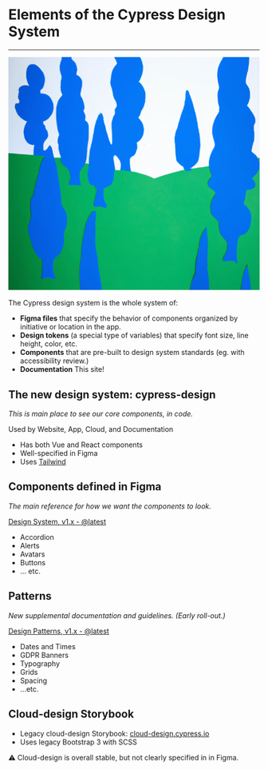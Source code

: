# Elements of the Cypress Design System

---

![](./.vitepress/theme/components/meadow-logo.png)

The Cypress design system is the whole system of:

- **Figma files** that specify the behavior of components organized by initiative or location in the app.
- **Design tokens** (a special type of variables) that specify font size, line height, color, etc.
- **Components** that are pre-built to design system standards (eg. with accessibility review.)
- **Documentation** This site!

## The new design system: cypress-design

_This is main place to see our core components, in code._

Used by Website, App, Cloud, and Documentation

- Has both Vue and React components
- Well-specified in Figma
- Uses [Tailwind](https://tailwindcss.com/ 'https://tailwindcss.com/')

## Components defined in Figma

_The main reference for how we want the components to look._

[Design System, v1.x - @latest](https://www.figma.com/file/1WJ3GVQyMV5e7xVxPg3yID/Design-System%2C-v1.x?node-id=874%3A0&t=uyhh17Qy9KrkvAFj-1)

- Accordion
- Alerts
- Avatars
- Buttons
- ... etc.

## Patterns

_New supplemental documentation and guidelines. (Early roll-out.)_

[Design Patterns, v1.x - @latest](https://www.figma.com/file/AE8KK3Hx2ZCDLlK3FkOd4k/Design-Patterns%2C-v1.x?node-id=0%3A1&t=PS2VyVHdlfNpXJky-1)

- Dates and Times
- GDPR Banners
- Typography
- Grids
- Spacing
- ...etc.

## Cloud-design Storybook

- Legacy cloud-design Storybook: [cloud-design.cypress.io](https://cloud-design.cypress.io/ 'https://cloud-design.cypress.io/')
- Uses legacy Bootstrap 3 with SCSS

⚠️ Cloud-design is overall stable, but not clearly specified in in Figma.
